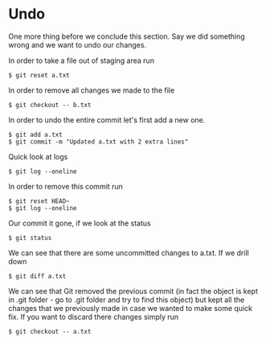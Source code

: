 # Undo

One more thing before we conclude this section. Say we did something wrong and we want to undo our changes. 

In order to take a file out of staging area run 

    $ git reset a.txt 
    
In order to remove all changes we made to the file
    
    $ git checkout -- b.txt
    
In order to undo the entire commit let's first add a new one.

    $ git add a.txt 
    $ git commit -m "Updated a.txt with 2 extra lines" 

Quick look at logs

    $ git log --oneline 
    
In order to remove this commit run 

    $ git reset HEAD~
    $ git log --oneline 
    
Our commit it gone, if we look at the status 

    $ git status 

We can see that there are some uncommitted changes to a.txt. If we drill down

    $ git diff a.txt 

We can see that Git removed the previous commit (in fact the object is kept in .git folder - go to .git folder and try to find this object) but kept all the changes that we previously made in case we wanted to make some quick fix. If you want to discard there changes simply run

    $ git checkout -- a.txt 